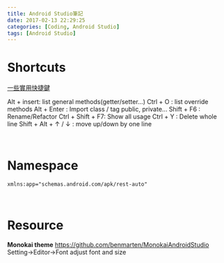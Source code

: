 ```yaml
---
title: Android Studio筆記
date: 2017-02-13 22:29:25
categories: [Coding, Android Studio]
tags: [Android Studio]
---
```


Shortcuts
======

[一些實用快捷鍵](http://greenrobot.me/android-dev-tool/android-studio-dev-tips-1/)

Alt  + insert: list general methods(getter/setter...)
Ctrl + O     : list override methods
Alt  + Enter : Import class / tag public, private...
Shift + F6   : Rename/Refactor
Ctrl + Shift + F7: Show all usage
Ctrl + Y     : Delete whole line
Shift + Alt + ↑ / ↓ : move up/down by one line

<br>

Namespace
======
```
xmlns:app="schemas.android.com/apk/rest-auto"
```

<br>

Resource
======
**Monokai theme**
<https://github.com/benmarten/MonokaiAndroidStudio>
Setting->Editor->Font adjust font and size